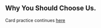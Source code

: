 ## Why You Should Choose Us. 

Card practice continues [here](https://klevodev.github.io/19-Flex-practice-cards/)
